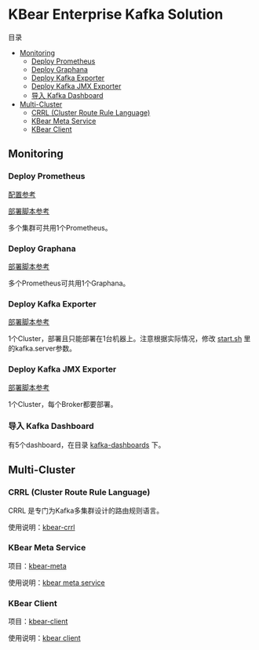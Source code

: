 # KBear Enterprise Kafka Solution

目录

- [Monitoring](#monitoring)
  - [Deploy Prometheus](#deploy-prometheus)
  - [Deploy Graphana](#deploy-graphana)
  - [Deploy Kafka Exporter](#deploy-kafka-exporter)
  - [Deploy Kafka JMX Exporter](#deploy-kafka-jmx-exporter)
  - [导入 Kafka Dashboard](#%E5%AF%BC%E5%85%A5-kafka-dashboard)
- [Multi-Cluster](#multi-cluster)
  - [CRRL (Cluster Route Rule Language)](#crrl-cluster-route-rule-language)
  - [KBear Meta Service](#kbear-meta-service)
  - [KBear Client](#kbear-client)

## Monitoring

### Deploy Prometheus

[配置参考](../tools/kafka/monitoring/prometheus/prometheus.yml)

[部署脚本参考](../tools/kafka/monitoring/prometheus/deploy-prometheus.sh)

多个集群可共用1个Prometheus。

### Deploy Graphana

[部署脚本参考](../tools/kafka/monitoring/grafana/deploy-grafana.sh)

多个Prometheus可共用1个Graphana。

### Deploy Kafka Exporter

[部署脚本参考](../tools/kafka/monitoring/monitoring/kafka-exporter/deploy-kafka-exporter.sh)

1个Cluster，部署且只能部署在1台机器上。注意根据实际情况，修改 [start.sh](../tools/kafka/monitoring/monitoring/kafka-exporter/start.sh) 里的kafka.server参数。

### Deploy Kafka JMX Exporter

[部署脚本参考](../tools/kafka/monitoring/kafka-jmx-exporter/deploy-kafka-jmx-exporter.sh)

1个Cluster，每个Broker都要部署。

### 导入 Kafka Dashboard

有5个dashboard，在目录 [kafka-dashboards](../tools/kafka/monitoring/grafana/kafka-dashboards/1.0) 下。

## Multi-Cluster

### CRRL (Cluster Route Rule Language)

CRRL 是专门为Kafka多集群设计的路由规则语言。

使用说明：[kbear-crrl](kbear-crrl.md)

### KBear Meta Service

项目：[kbear-meta](../java/kbear-meta)

使用说明：[kbear meta service](kbear-meta-service.md)

### KBear Client

项目：[kbear-client](../java/kbear-client)

使用说明：[kbear client](kbear-client.md)
